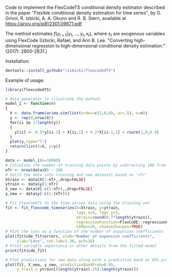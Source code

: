 Code to implement the FlexCodeTS conditional density estimator described in the paper "Flexible conditional density estimation for time series", by G. Grivol, R. Izbicki, A. A. Okuno and R. B. Stern, available at https://arxiv.org/pdf/2301.09671.pdf

The method estimates $f(y_{t+1}|y_1,\ldots,y_t,x_t)$, where $x_t$ are exogenous variables using FlexCode (Izbicki, Rafael, and Ann B. Lee. "Converting high-dimensional regression to high-dimensional conditional density estimation." (2017): 2800-2831.)

Installation:

```r
devtools::install_github("rizbicki/flexcode4TS")
```

Example of usage:

```r
library(flexcode4TS)

# Data generator to illustrate the method:
model_1 <- function(n)
{
  X <- data.frame(arima.sim(list(order=c(1,0,0), ar=.5), n=n))
  y <- rep(0,nrow(X))
  for(ii in 2:length(y))
  {
    y[ii] <- 0.5*y[ii-1] + X[ii,1] + 0.2*X[ii-1,1] + rnorm(1,0,0.9)
  }
  plot(y,type="l")
  return(list(X=X, y=y))
}

data <- model_1(n=10000)
# Calculate the number of training data points by subtracting 100 from the number of rows in 'X'
nTr <- nrow(data$X) - 100
# Split the data into training and new datasets based on 'nTr'
Xtrain <- data$X[1:nTr,,drop=FALSE]
ytrain <- data$y[1:nTr]
X_new <- data$X[-c(1:nTr),,drop=FALSE]
y_new <- data$y[-c(1:(nTr))]

# Fit FlexCodeTS to the time series data using the training set
fit <- fit_flexcode_timeseries(X=Xtrain, y=ytrain,
                               lags_x=3, lags_y=3,
                               nTrain=round(0.7*length(ytrain)),
                               regressionFunction=FlexCoDE::regressionFunction.XGBoost,
                               nIMax=20, chooseSharpen=TRUE)
# Plot the loss as a function of the number of expansion coefficients
plot(fit$cde_fit$errors, xlab="Number of expansion coefficients",
     ylab="Loss", cex.lab=1.38, pch=16)
# Print variable importance or other details from the fitted model
print(fit$cde_fit)

# Plot predictions for new data along with a prediction band at 95% probability
plot(fit, X_new, y_new, predictionBandProb=0.95,
     y_train = ytrain[(length(ytrain)-25):length(ytrain)])

```
